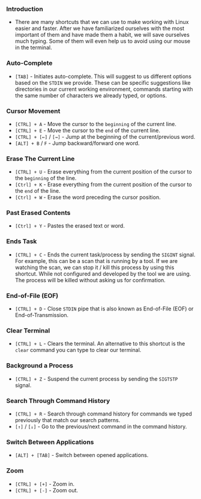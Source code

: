 ### Introduction
- There are many shortcuts that we can use to make working with Linux easier and faster. After we have familiarized ourselves with the most important of them and have made them a habit, we will save ourselves much typing. Some of them will even help us to avoid using our mouse in the terminal.

### Auto-Complete
- `[TAB]` - Initiates auto-complete. This will suggest to us different options based on the `STDIN` we provide. These can be specific suggestions like directories in our current working environment, commands starting with the same number of characters we already typed, or options.

### Cursor Movement
- `[CTRL] + A` - Move the cursor to the `beginning` of the current line.
- `[CTRL] + E` - Move the cursor to the `end` of the current line.
- `[CTRL] + [←]` / `[→]` - Jump at the beginning of the current/previous word.
- `[ALT] + B` / `F` - Jump backward/forward one word.

### Erase The Current Line
- `[CTRL] + U` - Erase everything from the current position of the cursor to the `beginning` of the line.
- `[Ctrl] + K` - Erase everything from the current position of the cursor to the `end` of the line.
- `[Ctrl] + W` - Erase the word preceding the cursor position.


### Past Erased Contents
- `[Ctrl] + Y` - Pastes the erased text or word.

### Ends Task
- `[CTRL] + C` - Ends the current task/process by sending the `SIGINT` signal. For example, this can be a scan that is running by a tool. If we are watching the scan, we can stop it / kill this process by using this shortcut. While not configured and developed by the tool we are using. The process will be killed without asking us for confirmation.


### End-of-File (EOF)
- `[CTRL] + D` - Close `STDIN` pipe that is also known as End-of-File (EOF) or End-of-Transmission.


### Clear Terminal
- `[CTRL] + L` - Clears the terminal. An alternative to this shortcut is the `clear` command you can type to clear our terminal.


### Background a Process
- `[CTRL] + Z` - Suspend the current process by sending the `SIGTSTP` signal.

### Search Through Command History
- `[CTRL] + R` - Search through command history for commands we typed previously that match our search patterns.
- `[↑]` / `[↓]` - Go to the previous/next command in the command history.


### Switch Between Applications
- `[ALT] + [TAB]` - Switch between opened applications.

### Zoom
- `[CTRL] + [+]` - Zoom in.
- `[CTRL] + [-]` - Zoom out.